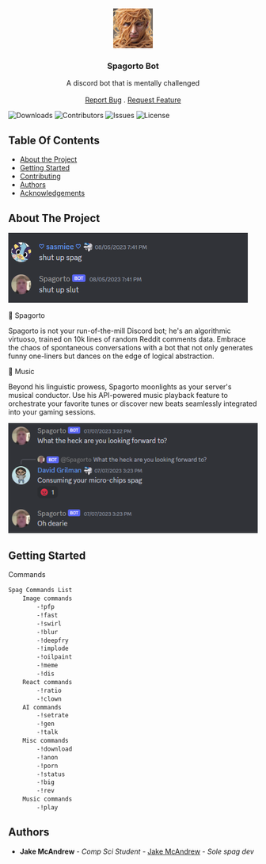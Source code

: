 <br/>
<p align="center">
  <a href="https://github.com/Jake-mc221/Spag">
    <img src="images/avatar.jpg" alt="Logo" width="80" height="80">
  </a>

  <h3 align="center">Spagorto Bot</h3>

  <p align="center">
    A discord bot that is mentally challenged 
    <br/>
    <br/>
    <a href="https://github.com/Jake-mc221/Spag/issues">Report Bug</a>
    .
    <a href="https://github.com/Jake-mc221/Spag/issues">Request Feature</a>
  </p>
</p>

![Downloads](https://img.shields.io/github/downloads/Jake-mc221/Spag/total) ![Contributors](https://img.shields.io/github/contributors/Jake-mc221/Spag?color=dark-green) ![Issues](https://img.shields.io/github/issues/Jake-mc221/Spag) ![License](https://img.shields.io/github/license/Jake-mc221/Spag) 

## Table Of Contents

* [About the Project](#about-the-project)
* [Getting Started](#getting-started)
* [Contributing](#contributing)
* [Authors](#authors)
* [Acknowledgements](#acknowledgements)

## About The Project

![Screen Shot](images/1.png
)


🤖 Spagorto

Spagorto is not your run-of-the-mill Discord bot; he's an algorithmic virtuoso, trained on 10k lines of random Reddit comments data. Embrace the chaos of spontaneous  conversations with a bot that not only generates funny one-liners but dances on the edge of logical abstraction.

🎵 Music 

Beyond his linguistic prowess, Spagorto moonlights as your server's musical conductor. Use his API-powered music playback feature to orchestrate your favorite tunes or discover new beats seamlessly integrated into your gaming sessions.

![Screen Shot](images/3.png)


## Getting Started

Commands
```sh
Spag Commands List
    Image commands
        -!pfp
        -!fast
        -!swirl
        -!blur
        -!deepfry
        -!implode
        -!oilpaint
        -!meme
        -!dis
    React commands
        -!ratio
        -!clown
    AI commands
        -!setrate
        -!gen
        -!talk
    Misc commands
        -!download
        -!anon
        -!porn
        -!status
        -!big
        -!rev
    Music commands
        -!play
```



## Authors

* **Jake McAndrew** - *Comp Sci Student* - [Jake McAndrew](https://github.com/Jake-mc221) - *Sole spag dev*
